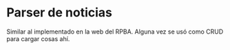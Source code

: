 # Parser de noticias
Similar al implementado en la web del RPBA. Alguna vez se usó como CRUD para cargar cosas ahí.